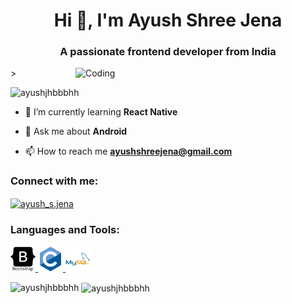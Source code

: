 <h1 align="center">Hi 👋, I'm Ayush Shree Jena</h1>
<h3 align="center">A passionate frontend developer from India</h3>>
<img align="right" alt="Coding" width="400" src="https://cdn.dribbble.com/users/1162077/screenshots/3848914/programmer.gif">

<p align="left"> <img src="https://komarev.com/ghpvc/?username=ayushjhbbbhh&label=Profile%20views&color=0e75b6&style=flat" alt="ayushjhbbbhh" /> </p>

- 🌱 I’m currently learning **React Native**

- 💬 Ask me about **Android**

- 📫 How to reach me **ayushshreejena@gmail.com**

<h3 align="left">Connect with me:</h3>
<p align="left">
<a href="https://instagram.com/ayush_s.jena" target="blank"><img align="center" src="https://raw.githubusercontent.com/rahuldkjain/github-profile-readme-generator/master/src/images/icons/Social/instagram.svg" alt="ayush_s.jena" height="30" width="40" /></a>
</p>

<h3 align="left">Languages and Tools:</h3>
<p align="left"> <a href="https://getbootstrap.com" target="_blank" rel="noreferrer"> <img src="https://raw.githubusercontent.com/devicons/devicon/master/icons/bootstrap/bootstrap-plain-wordmark.svg" alt="bootstrap" width="40" height="40"/> </a> <a href="https://www.cprogramming.com/" target="_blank" rel="noreferrer"> <img src="https://raw.githubusercontent.com/devicons/devicon/master/icons/c/c-original.svg" alt="c" width="40" height="40"/> </a> <a href="https://www.mysql.com/" target="_blank" rel="noreferrer"> <img src="https://raw.githubusercontent.com/devicons/devicon/master/icons/mysql/mysql-original-wordmark.svg" alt="mysql" width="40" height="40"/> </a> </p>

<p><img align="left" src="https://github-readme-stats.vercel.app/api/top-langs?username=ayushjhbbbhh&show_icons=true&locale=en&layout=compact" alt="ayushjhbbbhh" /></p>

<p>&nbsp;<img align="center" src="https://github-readme-stats.vercel.app/api?username=ayushjhbbbhh&show_icons=true&locale=en" alt="ayushjhbbbhh" /></p>
